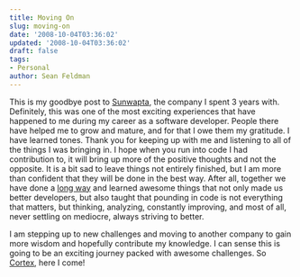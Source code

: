 ```yaml
---
title: Moving On
slug: moving-on
date: '2008-10-04T03:36:02'
updated: '2008-10-04T03:36:02'
draft: false
tags:
- Personal
author: Sean Feldman
---
```



This is my goodbye post to [Sunwapta](http://sunwaptasolutions.com/), the company I spent 3 years with. Definitely, this was one of the most exciting experiences that have happened to me during my career as a software developer. People there have helped me to grow and mature, and for that I owe them my gratitude. I have learned tones. Thank you for keeping up with me and listening to all of the things I was bringing in. I hope when you run into code I had contribution to, it will bring up more of the positive thoughts and not the opposite. It is a bit sad to leave things not entirely finished, but I am more than confident that they will be done in the best way. After all, together we have done a [long way](http://weblogs.asp.net/sfeldman/archive/2008/07/23/challenge-listing-achievements.aspx) and learned awesome things that not only made us better developers, but also taught that pounding in code is not everything that matters, but thinking, analyzing, constantly improving, and most of all, never settling on mediocre, always striving to better.

I am stepping up to new challenges and moving to another company to gain more wisdom and hopefully contribute my knowledge. I can sense this is going to be an exciting journey packed with awesome challenges. So [Cortex](http://cortex.net/), here I come!


